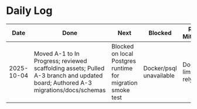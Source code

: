 # Daily Log

| Date | Done | Next | Blocked | Risks & Mitigations | Links |
| --- | --- | --- | --- | --- | --- |
| 2025-10-04 | Moved A-1 to In Progress; reviewed scaffolding assets; Pulled A-3 branch and updated board; Authored A-3 migrations/docs/schemas | Blocked on local Postgres runtime for migration smoke test | Docker/psql unavailable | Document limitation; rely on CI | [A-1](issues/A-1-kanban-scaffolding.md), [A-3](issues/A-3-data-model-migrations.md) |
